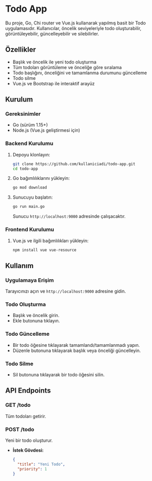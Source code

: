 # Todo App

Bu proje, Go, Chi router ve Vue.js kullanarak yapılmış basit bir Todo uygulamasıdır. Kullanıcılar, öncelik seviyeleriyle todo oluşturabilir, görüntüleyebilir, güncelleyebilir ve silebilirler.

## Özellikler

- Başlık ve öncelik ile yeni todo oluşturma
- Tüm todoları görüntüleme ve önceliğe göre sıralama
- Todo başlığını, önceliğini ve tamamlanma durumunu güncelleme
- Todo silme
- Vue.js ve Bootstrap ile interaktif arayüz

## Kurulum

### Gereksinimler

- Go (sürüm 1.15+)
- Node.js (Vue.js geliştirmesi için)

### Backend Kurulumu

1. Depoyu klonlayın:

    ```bash
    git clone https://github.com/kullaniciadi/todo-app.git
    cd todo-app
    ```

2. Go bağımlılıklarını yükleyin:

    ```bash
    go mod download
    ```

3. Sunucuyu başlatın:

    ```bash
    go run main.go
    ```

    Sunucu `http://localhost:9000` adresinde çalışacaktır.

### Frontend Kurulumu

1. Vue.js ve ilgili bağımlılıkları yükleyin:

    ```bash
    npm install vue vue-resource
    ```

## Kullanım

### Uygulamaya Erişim

Tarayıcınızı açın ve `http://localhost:9000` adresine gidin.

### Todo Oluşturma

- Başlık ve öncelik girin.
- Ekle butonuna tıklayın.

### Todo Güncelleme

- Bir todo öğesine tıklayarak tamamlandı/tamamlanmadı yapın.
- Düzenle butonuna tıklayarak başlık veya önceliği güncelleyin.

### Todo Silme

- Sil butonuna tıklayarak bir todo öğesini silin.

## API Endpoints

### GET /todo

Tüm todoları getirir.

### POST /todo

Yeni bir todo oluşturur.

- **İstek Gövdesi:**
  ```json
  {
    "title": "Yeni Todo",
    "priority": 1
  }
